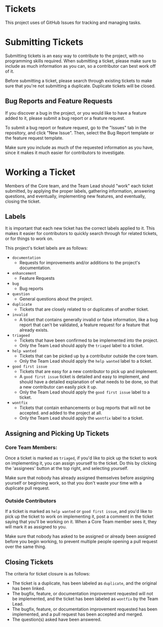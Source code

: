 # Tickets
This project uses of GitHub Issues for tracking and managing tasks.

# Submitting Tickets
Submitting tickets is an easy way to contribute to the project, with no programming skills required.
When submitting a ticket, please make sure to include as much information as you can,
so a contributor can best work off of it.

Before submitting a ticket, please search through existing tickets to make sure that you're not
submitting a duplicate. Duplicate tickets will be closed.

## Bug Reports and Feature Requests
If you discover a bug in the project, or you would like to have a feature added to it,
please submit a bug report or a feature request.

To submit a bug report or feature request, go to the "Issues" tab in the repository,
and click "New Issue". Then, select the Bug Report template or the feature request template.

Make sure you include as much of the requested information as you have, since it makes it much
easier for contributors to investigate.

# Working a Ticket
Members of the Core team, and the Team Lead should "work" each ticket submitted, by applying the
proper labels, gathering information, answering questions, and eventually, implementing new
features, and eventually, closing the ticket.

## Labels
It is important that each new ticket has the correct labels applied to it. This makes it easier
for contributors to quickly search through for related tickets, or for things to work on.

This project's ticket labels are as follows:
- `documentation`
    - Requests for improvements and/or additions to the project's documentation.
- `enhancement`
    - Feature Requests
- `bug`
    - Bug reports
- `question`
    - General questions about the project.
- `duplicate`
    - Tickets that are closely related to or duplicates of another ticket.
- `invalid`
    - A ticket that contains generally invalid or false information, like a bug report that can't
      be validated, a feature request for a feature that already exists.
- `triageed`
    - Tickets that have been confirmed to be implemented into the project.
    - Only the Team Lead should apply the `triaged` label to a ticket.
- `help wanted`
    - Tickets that can be picked up by a contributor outside the core team.
    - Only the Team Lead should apply the `help wanted` label to a ticket.
- `good first issue`
    - Tickets that are easy for a new contributor to pick up and implement.
    - A `good first issue` ticket is detailed and easy to implement, and should have a detailed
      explanation of what needs to be done, so that a new contributor can easily pick it up.
    - Only the Team Lead should apply the `good first issue` label to a ticket.
- `wontfix`
    - Tickets that contain enhancements or bug reports that will not be accepted.
      and added to the project at all.
    - Only the Team Lead should apply the `wontfix` label to a ticket.

## Assigning and Picking Up Tickets
### Core Team Members:
Once a ticket is marked as `triaged`, if you'd like to pick up the ticket to work on implementing it,
you can assign yourself to the ticket. Do this by clicking the 'assignees' button at the top right,
and selecting yourself.

Make sure that nobody has already assigned themselves before assigning yourself or beginning work,
so that you don't waste your time with a duplicate pull request.

### Outside Contributors
If a ticket is marked as `help wanted` or `good first issue`, and you'd like to pick up the ticket to
work on implementing it, post a comment in the ticket saying that you'll be working on it. When a
Core Team member sees it, they will mark it as assigned to you.

Make sure that nobody has asked to be assigned or already been assigned before you begin working,
to prevent multiple people opening a pull request over the same thing.

## Closing Tickets
The criteria for ticket closure is as follows:
- The ticket is a duplicate, has been labeled as `duplicate`, and the original has been linked.
- The bugfix, feature, or documentation improvement requested will not be implemented, and the
  ticket has been labeled as `wontfix` by the Team Lead.
- The bugfix, feature, or documentation improvement requested has been implemented, and a
  pull request has been accepted and merged.
- The question(s) asked have been answered.
